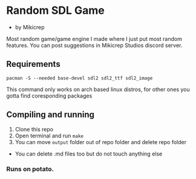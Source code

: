 # Random SDL Game
- by Mikicrep

Most random game/game engine I made where I just put most random features. You can post suggestions in Mikicrep Studios discord server.

## Requirements
```pacman -S --needed base-devel sdl2 sdl2_ttf sdl2_image```

This command only works on arch based linux distros, for other ones you gotta find coresponding packages

## Compiling and running
1. Clone this repo
2. Open terminal and run `make`
3. You can move `output` folder out of repo folder and delete repo folder
- You can delete .md files too but do not touch anything else

### Runs on potato.

